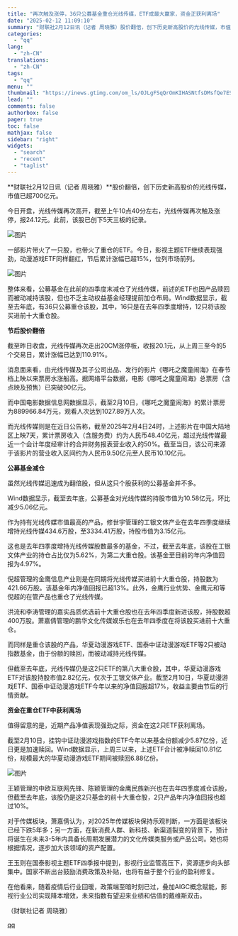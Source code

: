 ```yaml
---
title: "再次触及涨停，36只公募基金重仓光线传媒，ETF成最大赢家，资金正获利离场"
date: "2025-02-12 11:09:10"
summary: "财联社2月12日讯（记者 周晓雅）股价翻倍，创下历史新高股价的光线传媒，市值已超700亿元。今日开盘..."
categories:
  - "qq"
lang:
  - "zh-CN"
translations:
  - "zh-CN"
tags:
  - "qq"
menu: ""
thumbnail: "https://inews.gtimg.com/om_ls/OJLgFSqQrOmKIHASNtfsDMsfQe7ESWACHAp1XYa325jekAA_640360/0"
lead: ""
comments: false
authorbox: false
pager: true
toc: false
mathjax: false
sidebar: "right"
widgets:
  - "search"
  - "recent"
  - "taglist"
---
```


**财联社2月12日讯（记者 周晓雅）**股价翻倍，创下历史新高股价的光线传媒，市值已超700亿元。

今日开盘，光线传媒再次高开，截至上午10点40分左右，光线传媒再次触及涨停，报24.12元。此前，该股已创下5天三板的纪录。

![图片](https://inews.gtimg.com/om_bt/OwbJQWpgM6epQGEGW3CzGocECgw-3K-J0EKL-M7LZmBYYAA/641)

一部影片带火了一只股，也带火了重仓的ETF。今日，影视主题ETF继续表现强劲，动漫游戏ETF同样翻红，节后累计涨幅已超15%，位列市场前列。

![图片](https://inews.gtimg.com/om_bt/OOUygFybRRSZ1QbAKNZznvwuM3DiJFJ68YvIXAMV_OXv4AA/641)

整体来看，公募基金在此前的四季度末减仓了光线传媒，前述的ETF也因产品赎回而被动减持该股，但也不乏主动权益基金经理提前加仓布局。Wind数据显示，截至去年底，有36只公募重仓该股，其中，16只是在去年四季度增持，12只将该股买进前十大重仓股。

**节后股价翻倍**

截至昨日收盘，光线传媒再次走出20CM涨停板，收报20.1元，从上周三至今的5个交易日，累计涨幅已达到110.91%。

消息面来看，由光线传媒及其子公司出品、发行的影片《哪吒之魔童闹海》在春节档上映以来票房水涨船高。据网络平台数据，电影《哪吒之魔童闹海》总票房（含点映及预售）已突破90亿元。

而中国电影数据信息网数据显示，截至2月10日，《哪吒之魔童闹海》的累计票房为889966.84万元，观看人次达到1027.89万人次。

而光线传媒则是在近日公告称，截至2025年2月4日24时，上述影片在中国大陆地区上映7天，累计票房收入（含服务费）约为人民币48.40亿元，超过光线传媒最近一个会计年度经审计的合并财务报表营业收入的50%。截至当日，该公司来源于该影片的营业收入区间约为人民币9.50亿元至人民币10.10亿元。

**公募基金减仓**

虽然光线传媒迅速成为翻倍股，但从这只个股获利的公募基金并不多。

Wind数据显示，截至去年底，公募基金对光线传媒的持股市值为10.58亿元，环比减少5.06亿元。

作为持有光线传媒市值最高的产品，修世宇管理的工银文体产业在去年四季度继续增持光线传媒434.6万股，至3334.41万股，持股市值为3.15亿元。

这也是去年四季度增持光线传媒股数最多的基金，不过，截至去年底，该股在工银文体产业的持仓占比仅为5.62%，为第二大重仓股。该基金至目前的年内净值回报为4.97%。

倪超管理的金鹰信息产业则是在同期将光线传媒买进前十大重仓股，持股数为421.66万股。该基金年内净值回报已超13%。此外，金鹰行业优势、金鹰元和等倪超的在管产品也重仓了光线传媒。

洪流和李涛管理的嘉实品质优选前十大重仓股也在去年四季度新进该股，持股数超400万股。萧嘉倩管理的鹏华文化传媒娱乐也在去年四季度在将该股买进前十大重仓。

而同样是重仓该股的产品，华夏动漫游戏ETF、国泰中证动漫游戏ETF等2只被动指数基金，由于份额的赎回，而被动减持光线传媒。

但截至去年底，光线传媒仍是这2只ETF的第八大重仓股，其中，华夏动漫游戏ETF对该股持股市值2.82亿元，仅次于工银文体产业。截至2月10日，华夏动漫游戏ETF、国泰中证动漫游戏ETF今年以来的净值回报超17%，收益主要由节后的行情贡献。

**资金在重仓ETF中获利离场**

值得留意的是，近期产品净值表现强劲之际，资金在这2只ETF获利离场。

截至2月10日，挂钩中证动漫游戏指数的ETF今年以来基金份额减少5.87亿份，近日更是加速赎回。Wind数据显示，上周三以来，上述ETF合计被净赎回10.81亿份，规模最大的华夏动漫游戏ETF期间被赎回6.88亿份。

![图片](https://inews.gtimg.com/om_bt/OU3Kkz4hnDKPshBEw4cUeTvIbpFkpVoWJSNB02octdbK0AA/641)

王颖管理的中欧互联网先锋、陈颖管理的金鹰民族新兴也在去年四季度减仓该股，但截至去年底，该股仍是这2只基金的前十大重仓股，2只产品年内净值回报也超过10%。

对于传媒板块，萧嘉倩认为，对2025年传媒板块保持乐观判断，一方面是该板块已经下跌5年多；另一方面，在新消费人群、新科技、新渠道裂变的背景下，预计将诞生在未来3-5年内具备长周期发展潜力的文化传媒类服务或产品公司。她也将根据情况，逐步加大该领域的资产配置。

王玉则在国泰影视主题ETF四季报中提到，影视行业监管高压下，资源逐步向头部集中。国家不断出台鼓励消费政策及补贴，也将有益于整个行业的盈利修复。

在他看来，随着疫情后行业回暖，政策端至暗时刻已过，叠加AIGC概念赋能，影视行业公司实现降本增效，未来指数有望迎来业绩和估值的戴维斯双击。

（财联社记者 周晓雅）

[qq](https://new.qq.com/rain/a/20250212A03JQC00)
